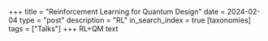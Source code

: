+++
title = "Reinforcement Learning for Quantum Design"
date = 2024-02-04
type = "post"
description = "RL"
in_search_index = true
[taxonomies]
tags = ["Talks"]
+++
RL+QM text